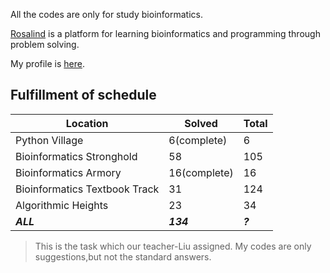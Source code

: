 All the codes are only for study bioinformatics.

[Rosalind](http://rosalind.info/) is a platform for learning bioinformatics and programming through problem solving. 

My profile is [here](http://rosalind.info/users/Zhixue/).

## Fulfillment of schedule

Location | Solved | Total
---|---|---
Python Village | 6(complete) | 6
Bioinformatics Stronghold | 58 | 105
Bioinformatics Armory | 16(complete) | 16
Bioinformatics Textbook Track | 31 | 124
Algorithmic Heights | 23 | 34
***ALL*** | ***134*** | ***?***

> This is the task which our teacher-Liu assigned. 
> My codes are only suggestions,but not the standard answers.
